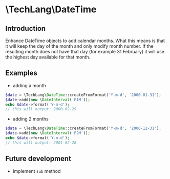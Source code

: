 # \TechLang\DateTime

## Introduction

Enhance DateTime objects to add calendar months.
What this means is that it will keep the day of the month and only modify month number.
If the resulting month does not have that day (for example 31 February) it will use the highest day available for that month.

## Examples

* adding a month
```php
$date = \TechLang\DateTime::createFromFormat('Y-m-d', '2000-01-31');
$date->add(new \DateInterval('P1M'));
echo $date->format('Y-m-d');
// this will output: 2000-02-29
```

* adding 2 months
```php
$date = \TechLang\DateTime::createFromFormat('Y-m-d', '2000-12-31');
$date->add(new \DateInterval('P2M'));
echo $date->format('Y-m-d');
// this will output: 2001-02-28
```

## Future development
* implement `sub` method
